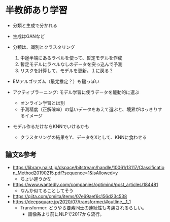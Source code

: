 # 半教師あり学習

* 分類と生成で分かれる
* 生成はGANなど
* 分類は、識別とクラスタリング
    1. 中途半端にあるラベルを使って、暫定モデルを作成
    2. 暫定モデルにラベルなしのデータを突っ込んで予測
    3. リスクを計算して、モデルを更新。１に戻る？
* EMアルゴリズム（最尤推定？）も鍵っぽい

* アクティブラーニング: モデル学習に使うデータを能動的に選ぶ
    * オンライン学習とは別
    * 予測精度（正解確率）の低いデータをあえて選ぶと、境界がはっきりするイメージ

* モデル作るだけならKNNでいけるかも
    * クラスタリングの結果をY、データをXとして、KNNに食わせる

## 論文&参考
* https://library.naist.jp/dspace/bitstream/handle/10061/13117/Classification_Method20190215.pdf?sequence=1&isAllowed=y
    * ちょい違うかな
* https://www.wantedly.com/companies/optimind/post_articles/184481
    * なんか似てることしてそう
* https://qiita.com/omiita/items/07e69aef6c156d23c538
* https://deepsquare.jp/2020/07/transformer/#outline__1_1
    * Transformer: どうやら要素同士の連続性も考慮されるらしい。
        * 画像系より前にNLPで2017から流行。